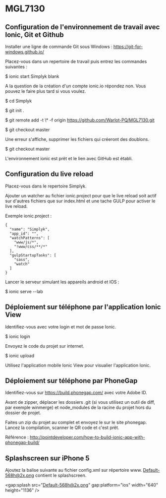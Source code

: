 # MGL7130

## Configuration de l'environnement de travail avec Ionic, Git et Github

Installer une ligne de commande Git sous Windows : https://git-for-windows.github.io/

Placez-vous dans un repertoire de travail puis entrez les commandes suivantes :

$ ionic start Simplyk blank

A la question de la création d'un compte ionic.io répondez non. Vous pouvez le faire plus tard si vous voulez.

$ cd Simplyk

$ git init .

$ git remote add -t \\* -f origin https://github.com/Warlot-PQ/MGL7130.git

$ git checkout master

Une erreur s'affiche, supprimer les fichiers qui créeront des doublons.

$ git checkout master

L'environnement ionic est prêt et le lien avec GitHub est établi.

## Configuration du live reload

Placez-vous dans le repertoire Simplyk.

Ajouter un watcher au fichier ionic.project pour que le live reload soit actif sur d'autres fichiers que sur index.html et une tache GULP pour activer le live reload.

Exemple ionic.project :
```
{
  "name": "Simplyk",
  "app_id": "",
  "watchPatterns": [
    "www/js/*",
    "!www/css/**/*"
  ],
  "gulpStartupTasks": [
    "sass",
    "watch"
  ]
}
```

Lancer le serveur simulant les appareils android et IOS :

$ ionic serve --lab

## Déploiement sur téléphone par l'application Ionic View

Identifiez-vous avec votre login et mot de passe Ionic.

$ ionic login

Envoyez le code du projet sur internet.

$ ionic upload

Utilisez l'application mobile Ionic View pour visualier l'application Ionic.


## Déploiement sur téléphone par PhoneGap

Identifiez-vous sur https://build.phonegap.com/ avec votre Adobe ID.

Avant de zipper, déplacer les dossiers .git (si vous utilisez un outil de diff, par exemple winmerge) et node_modules de la racine du projet hors du dossier de projet. 

Faites un zip du projet au complet et envoyez le sur le site phonegap. Lancez la compilation, scanner le QR code et c'est prêt.

Référence : http://pointdeveloper.com/how-to-build-ionic-app-with-phonegap-build/

## Splashscreen sur iPhone 5

Ajoutez la balise suivante au fichier config.xml sur répertoire www. Default-568h@2x.png contient le splashscreen.

<gap:splash src="Default-568h@2x.png" gap:platform="ios" width="640" height="1136" />
